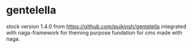 # gentelella

 stock version 1.4.0 from https://github.com/puikinsh/gentelella
 integrated with naga-framework for theming purpose
 fundation for cms made with naga.
 
